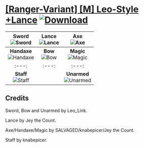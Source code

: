 # [\[Ranger-Variant\] \[M\] Leo-Style +Lance](https://git.io/JElq6) [![Download](https://img.shields.io/badge/Download--red?style=social&logo=github)](https://git.io/JElqP)

| <b>Sword</b><br/><img alt="Sword" src="https://git.io/JElqu"/> | <b>Lance</b><br/><img alt="Lance" src="https://git.io/JElqV"/> | <b>Axe</b><br/><img alt="Axe" src="https://git.io/JES95"/> | 
| :---: | :---: | :---: |
|<b>Handaxe</b><br/><img alt="Handaxe" src="https://git.io/JES99"/> | <b>Bow</b><br/><img alt="Bow" src="https://git.io/JElqz"/> | <b>Magic</b><br/><img alt="Magic" src="https://git.io/JES97"/> |
| :---: | :---: | :---: |
| <b>Staff</b><br/><img alt="Staff" src="https://git.io/JES9S"/> || <b>Unarmed</b><br/><img alt="Unarmed" src="https://git.io/JElqr"/> |

## Credits

Sword, Bow and Unarmed by Leo_Link.

Lance by Jey the Count.

Axe/Handaxe/Magic by SALVAGED/knabepicer/Jey the Count.

Staff by knabepicer.
